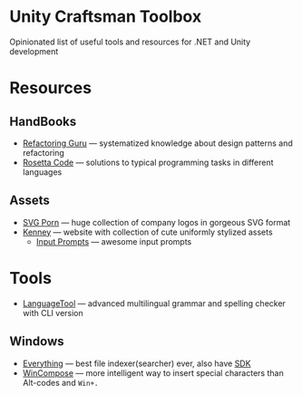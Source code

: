 # Unity Craftsman Toolbox
Opinionated list of useful tools and resources for .NET and Unity development
# Resources
## HandBooks
* [Refactoring Guru](https://refactoring.guru/) — systematized knowledge about design patterns and refactoring
* [Rosetta Code](https://rosettacode.org/wiki/Rosetta_Code) — solutions to typical programming tasks in different
  languages

## Assets
* [SVG Porn](https://svgporn.com/) — huge collection of company logos in gorgeous SVG format
* [Kenney](https://kenney.nl/) — website with collection of cute uniformly stylized assets
  * [Input Prompts](https://kenney.nl/assets/input-prompts) — awesome input prompts

# Tools
* [LanguageTool](https://languagetool.org/) — advanced multilingual grammar and spelling checker with CLI version

## Windows
* [Everything](https://www.voidtools.com/) — best file indexer(searcher) ever, also have
  [SDK](https://www.voidtools.com/support/everything/sdk/)
* [WinCompose](http://wincompose.info/) — more intelligent way to insert special characters than Alt-codes and `Win+.`